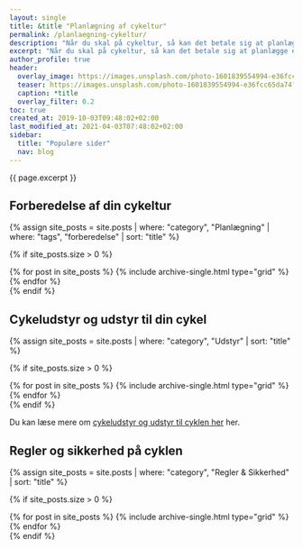 ```yaml
---
layout: single
title: &title "Planlægning af cykeltur"
permalink: /planlaegning-cykeltur/
description: "Når du skal på cykeltur, så kan det betale sig at planlægge et par enkelte ting på forhånd. Planlægningen kan nemlig gøre hele cykelturen mere behagelig."
excerpt: "Når du skal på cykeltur, så kan det betale sig at planlægge et par enkelte ting på forhånd. Planlægningen kan nemlig gøre hele cykelturen mere behagelig."
author_profile: true
header:
  overlay_image: https://images.unsplash.com/photo-1601839554994-e36fcc65da74?ixid=MnwxMjA3fDB8MHxwaG90by1wYWdlfHx8fGVufDB8fHx8&ixlib=rb-1.2.1&auto=format&fit=crop&w=1950&q=80
  teaser: https://images.unsplash.com/photo-1601839554994-e36fcc65da74?ixid=MnwxMjA3fDB8MHxwaG90by1wYWdlfHx8fGVufDB8fHx8&ixlib=rb-1.2.1&auto=format&fit=crop&w=400&q=80
  caption: *title
  overlay_filter: 0.2
toc: true
created_at: 2019-10-03T09:48:02+02:00
last_modified_at: 2021-04-03T07:48:02+02:00
sidebar:
  title: "Populære sider"
  nav: blog
---
```


{{ page.excerpt }}

## Forberedelse af din cykeltur

{% assign site_posts = site.posts | where: "category", "Planlægning" | where: "tags", "forberedelse" | sort: "title" %}

{% if site_posts.size > 0 %}
<div class="feature__wrapper">
  {% for post in site_posts %}
    {% include archive-single.html type="grid" %}
  {% endfor %}
</div>
{% endif %}

## Cykeludstyr og udstyr til din cykel

{% assign site_posts = site.posts | where: "category", "Udstyr" | sort: "title" %}

{% if site_posts.size > 0 %}
<div class="feature__wrapper">
  {% for post in site_posts %}
    {% include archive-single.html type="grid" %}
  {% endfor %}
</div>
{% endif %}

Du kan læse mere om [cykeludstyr og udstyr til cyklen her](/cykeludstyr/) her.

## Regler og sikkerhed på cyklen

{% assign site_posts = site.posts | where: "category", "Regler & Sikkerhed" | sort: "title" %}

{% if site_posts.size > 0 %}
<div class="feature__wrapper">
  {% for post in site_posts %}
    {% include archive-single.html type="grid" %}
  {% endfor %}
</div>
{% endif %}
